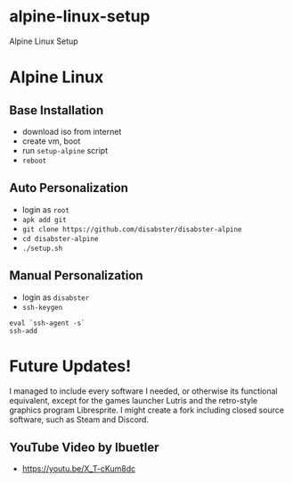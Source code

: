 # alpine-linux-setup
Alpine Linux Setup

# Alpine Linux
## Base Installation
* download iso from internet
* create vm, boot
* run `setup-alpine` script
* `reboot`

## Auto Personalization
* login as `root`
* `apk add git`
* `git clone https://github.com/disabster/disabster-alpine`
* `cd disabster-alpine`
* `./setup.sh`

## Manual Personalization
* login as `disabster`
* `ssh-keygen`

````
eval `ssh-agent -s`
ssh-add
````

# Future Updates!
I managed to include every software I needed, or otherwise its functional equivalent, except for the games launcher Lutris and the retro-style graphics program Libresprite. I might create a fork including closed source software, such as Steam and Discord.

## YouTube Video by Ibuetler
* https://youtu.be/X_T-cKum8dc



